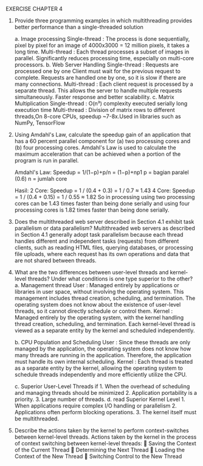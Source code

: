 EXERCISE CHAPTER 4
1.	Provide three programming examples in which multithreading provides better performance than a single-threaded solution
   
    a.	Image processing
        Single-thread : The process is done sequentially, pixel by pixel for an image of 4000x3000 = 12 million pixels, it takes a long time.
        Multi-thread : Each thread processes a subset of images in parallel. Significantly reduces processing time, especially on multi-core processors.
    b.	Web Server Handling
        Single-thread : Requests are processed one by one Client must wait for the previous request to complete. Requests are handled one by one, so it is slow if there are many connections.
        Multi-thread : Each client request is processed by a separate thread. This allows the server to handle multiple requests simultaneously. Faster response and better scalability.
    c.	Matrix Multiplication
        Single-thread : O(n³) complexity executed serially long execution time
        Multi-thread : Division of matrix rows to different threads,On 8-core CPUs, speedup ~7-8x.Used in libraries such as NumPy, TensorFlow

2.	Using Amdahl's Law, calculate the speedup gain of an application that has a 60 percent parallel component for (a) two processing cores and (b) four processing cores.
    Amdahl's Law is used to calculate the maximum acceleration that can be achieved when a portion of the program is run in parallel.
    
    Amdahl's Law:
    Speedup = 1/(1−p)+p/n = (1−p)+np1
    p = bagian paralel (0.6)
    n = jumlah core
    
    Hasil:
    2 Core: Speedup = 1 / (0.4 + 0.3) = 1 / 0.7 ≈ 1.43
    4 Core: Speedup = 1 / (0.4 + 0.15) = 1 / 0.55 ≈ 1.82
    So in processing using two processing cores can be 1.43 times faster than being done serially and using four processing cores is 1.82 times faster than being done serially.

3.	Does the multithreaded web server described in Section 4.1 exhibit task parallelism or data parallelism?
    Multithreaded web servers as described in Section 4.1 generally adopt task parallelism because each thread handles different and independent tasks (requests) from different clients, such as reading HTML           files, querying databases, or processing file uploads, where each request has its own operations and data that are not shared between threads.

4.	What are the two differences between user-level threads and kernel-level threads? Under what conditions is one type superior to the other?
    a.	Management thread 
        User : Managed entirely by applications or libraries in user space, without involving the operating system. This management includes thread creation, scheduling, and termination. The operating system does                not know about the existence of user-level threads, so it cannot directly schedule or control them.
        Kernel : Managed entirely by the operating system, with the kernel handling thread creation, scheduling, and termination. Each kernel-level thread is viewed as a separate entity by the kernel and                           scheduled independently.
    
    b.	CPU Population and Scheduling
        User : Since these threads are only managed by the application, the operating system does not know how many threads are running in the application. Therefore, the application must handle its own internal                 scheduling.
        Kernel : Each thread is treated as a separate entity by the kernel, allowing the operating system to schedule threads independently and more efficiently utilize the CPU.
  	
    c.	Superior User-Level Threads if
        1.	When the overhead of scheduling and managing threads should be minimized
        2.	Application portability is a priority.
        3.	Large number of threads.
        d.	read Superior Kernel Level
        1.	When applications require complex I/O handling or parallelism
        2.	Applications often perform blocking operations. 
        3.	The kernel itself must be multithreaded.

5.	Describe the actions taken by the kernel to perform context-switches between kernel-level threads.
    Actions taken by the kernel in the process of context switching between kernel-level threads:
    	Saving the Context of the Current Thread
    	Determining the Next Thread
    	Loading the Context of the New Thread
    	Switching Control to the New Thread
